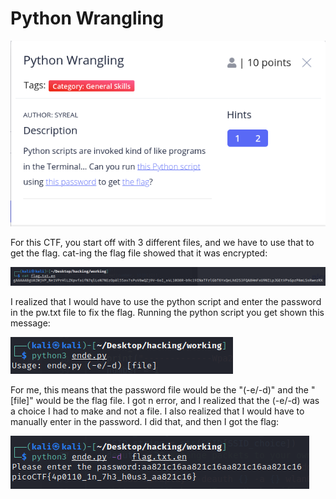 # Python Wrangling

![](../../.gitbook/assets/image%20%2866%29.png)

For this CTF, you start off with 3 different files, and we have to use that to get the flag. cat-ing the flag file showed that it was encrypted:

![](../../.gitbook/assets/image%20%2856%29.png)

I realized that I would have to use the python script and enter the password in the pw.txt file to fix the flag. Running the python script you get shown this message: 

![](../../.gitbook/assets/image%20%2864%29.png)

For me, this means that the password file would be the "\(-e/-d\)" and the "\[file\]" would be the flag file. I got n error, and I realized that the \(-e/-d\) was a choice I had to make and not a file. I also realized that I would have to manually enter in the password. I did that, and then I got the flag:

![](../../.gitbook/assets/image%20%2860%29.png)

